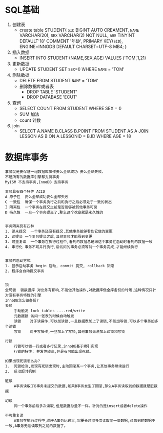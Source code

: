 # SQL基础
1. 创建表
    - create table STUDENT(
        `SID` BIGINT AUTO CREAMENT,
        `NAME` VARCHAR(20),
        `SEX` VARCHAR(2) NOT NULL,
        `AGE` TINYINT DEFAULT'18' COMMENT '年龄',
        PRIMARY KEY(`SID`),
        ENGINE=INNODB DEFAULT CHARSET=UTF-8 MB4;
    )
2. 插入数据
    - INSERT INTO STUDENT (NAME,SEX,AGE) VALUES ('TOM',1,21)
3. 更新数据
    - UPDATE STUDENT SET `SEX`=0 WHERE `NAME` = 'TOM'
4. 删除数据
    - DELETE FROM STUDENT `NAME` = 'TOM'
    - 删除数据库或者表
        - DROP TABLE 'STUDENT'
        - DROP DATABASE 'ECUT'
5. 查询
    - SELECT COUNT FROM STUDENT WHERE SEX = 0
    - SUM 加法
    - count 计数
6. join
    - SELECT A.NAME B.CLASS  B.POINT FROM STUDENT AS A JOIN LESSON AS B ON A.LESSONID = B.ID WHERE AGE = 18

# 数据库事务
    事务就是要保证一组数据库操作要么全部成功 要么全部失败。
    不是所有的数据库引擎都支持事务
    MyISM 不支持事务,InnoDB 支持事务

    事务具有四个特性 ACID
    A 原子性  要么全部成功要么全部失败
    C 一致性  确保一个事务执行之前和执行之后必须处于一致的状态
    I 隔离性  一个事务在提交之前是否能够被其他事务可见
    D 持久性  一旦一个事务提交了,那么这个改变就是永久性的


    事务隔离具有四种
    1. 读未提交  一个事务还没有提交,其他事务能够看到它做的变更
    2. 读提交 一个事务提交之后,其他事务才能看到变更
    3. 可重复读  一个事务在执行过程中,看到的数据总是跟这个事务在启动时看到的数据一致
    4. 串行化 事务不可并行执行,后访问的事务必须等前一个事务完成,才能继续执行
    

    事务的启动方式
    1. 显示启动事务 begin 启动, commit 提交, rollback 回滚
    2. 程序会自动提交事务
    

    锁
    全局锁  锁数据库 对业务有影响,不能做其他操作,对数据库做全库备份的时候,这种情况只针对没有事务特性的引擎  
    InnoDB怎么做备份? 
    表锁
        手动触发 lock tables ....red/write
        元数据锁 访问一张表的时候自动触发
        读锁    对于读操作,可以加读锁,一旦数据表加上了读锁,不能加写锁,可以多个事务加多个读锁
        写锁    对于写操作,一旦加上了写锁,其他事务无法加上读锁和写锁

    行锁 
        行锁可以锁一行或者多行记录,innoDB基于索引实现 
        行锁的特性: 并发性较高,但是有可能出现死锁。
    
    如果出现死锁怎么办?
    1.  死锁检测,发现有死锁出现时,主动回滚某一个事务,让其他事务继续运行
    2.  启动超时机制

    脏读
        A事务读取了B事务未提交的数据,如果B事务发生了回滚,那么A事务读取到的数据就是脏数据
    
    幻读
        同一个事务前后多次读取,但是数据总量不一样。针对的是insert或者delete操作

    不可重复读
        A事务在执行过程中,由于A事务比较大,需要长时间多次读取同一条数据,读取到的数据不一致,A事务无法读取到之前的数据了。
    
